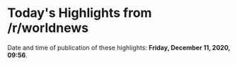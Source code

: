 # Today's Highlights from /r/worldnews

Date and time of publication of these highlights: **Friday, December 11, 2020, 09:56**.

